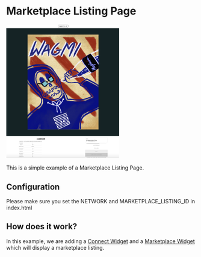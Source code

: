 # Marketplace Listing Page

<img src="screenshot.png" width="300" />

This is a simple example of a Marketplace Listing Page.

## Configuration
Please make sure you set the NETWORK and MARKETPLACE_LISTING_ID in index.html

## How does it work?
In this example, we are adding a [Connect Widget](https://docs.manifold.xyz/v/manifold-for-developers/resources/widgets/connect-widget) and a [Marketplace Widget](https://docs.manifold.xyz/v/manifold-for-developers/resources/widgets/marketplace-widgets) which will display a marketplace listing.
